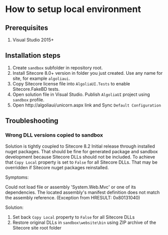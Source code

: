 # How to setup local environment

## Prerequisites

1. Visual Studio 2015+ 

## Installation steps 

1. Create `sandbox` subfolder in repository root.
1. Install Sitecore 8.0+ version in folder you just created. Use any name for site, for example `algoliaui`.
1. Copy Sitecore license file into `AlgoliaUI.Tests` to enable Sitecore.FakeBD tests. 
1. Open solution file in Visual Studio. Publish `AlgoliaUI` project using `sandbox` profile.
1. Open http://algoliaui/unicorn.aspx link and Sync `Default Configuration`


## Troubleshooting

### Wrong DLL versions copied to sandbox

Solution is tightly coupled to Sitecore 8.2 Initial release through installed nuget packages. That should be fine for generated package and sandbox development because Sitecore DLLs should not be included.
To achieve that `Copy Local` property is set to `False` for all Sitecore DLLs. That may be overridden if Sitecore nuget packages reinstalled.

Symptoms:  

Could not load file or assembly 'System.Web.Mvc' or one of its dependencies. The located assembly's manifest definition does not match the assembly reference. (Exception from HRESULT: 0x80131040)

Solution:

1. Set back `Copy Local` property to `False` for all Sitecore DLLs
2. Restore original DLLs in `sandbox\website\bin` using ZIP archive of the Sitecore site root folder